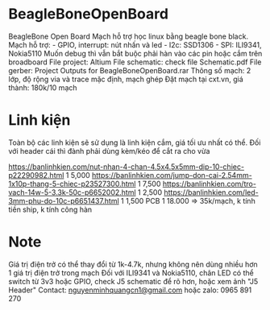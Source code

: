 # BeagleBoneOpenBoard
BeagleBone Open Board
Mạch hỗ trợ học linux bằng beagle bone black.
Mạch hỗ trợ:
	- GPIO, interrupt: nút nhấn và led
	- I2c: SSD1306
	- SPI: ILI9341, Nokia5110
Muốn debug thì vẫn bắt buộc phải hàn vào các pin hoặc cắm trên broadboard
File project: Altium
File schematic: check file Schematic.pdf
File gerber:  Project Outputs for BeagleBoneOpenBoard.rar
Thông số mạch: 2 lớp, độ rộng via và trace mặc định, mạch ghép
Đặt mạch tại cxt.vn, giá thành: 180k/10 mạch

# Linh kiện
Toàn bộ các linh kiện sẽ sử dụng là linh kiện cắm, giá tối ưu nhất có thể. Đối với header cái thì đành phải dùng kèm/kéo để cắt ra cho vừa

https://banlinhkien.com/nut-nhan-4-chan-4.5x4.5x5mm-dip-10-chiec-p22290982.html         1       5,000
https://banlinhkien.com/jump-don-cai-2.54mm-1x10p-thang-5-chiec-p23527300.html          1       7,500
https://banlinhkien.com/tro-vach-14w-5-3.3k-50c-p6652002.html                           1       2,500
https://banlinhkien.com/led-3mm-phu-do-10c-p6651437.html                                1       1,500
PCB                                                                                     1       18.000
=> 35k/mạch, k tính tiền ship, k tính công hàn
# Note
Giá trị điện trở có thể thay đổi từ 1k-4.7k, nhưng không nên dùng nhiều hơn 1 giá trị điện trở trong mạch
Đối với ILI9341 và Nokia5110, chân LED có thể switch từ 3v3 hoặc GPIO, check J5 schematic để rõ hơn, hoặc xem ảnh "J5 Header"
Contact: nguyenminhquangcn1@gmail.com hoặc zalo: 0965 891 270
